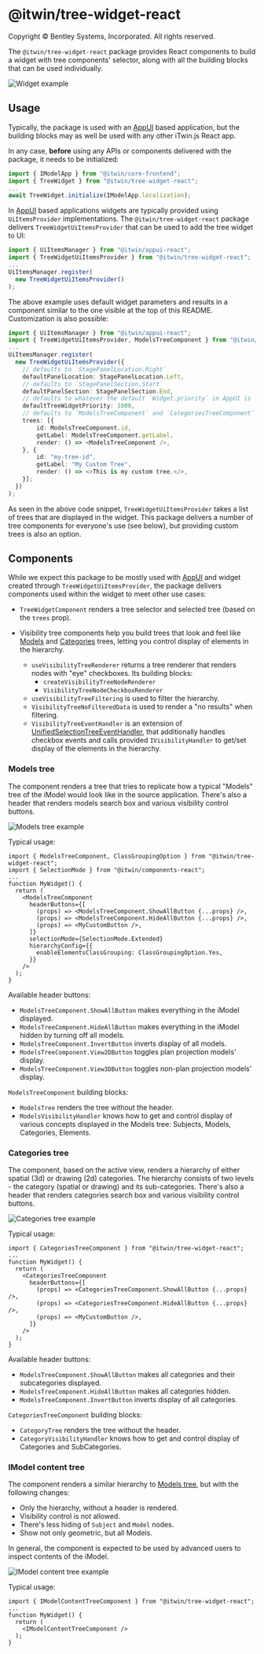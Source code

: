 # @itwin/tree-widget-react

Copyright © Bentley Systems, Incorporated. All rights reserved.

The `@itwin/tree-widget-react` package provides React components to build a widget with tree components' selector, along with all the building blocks that can be used individually.

![Widget example](./media/widget.png)

## Usage

Typically, the package is used with an [AppUI](https://github.com/iTwin/appui/tree/master/ui/appui-react) based application, but the building blocks may as well be used with any other iTwin.js React app.

In any case, **before** using any APIs or components delivered with the package, it needs to be initialized:

```ts
import { IModelApp } from "@itwin/core-frontend";
import { TreeWidget } from "@itwin/tree-widget-react";
...
await TreeWidget.initialize(IModelApp.localization);
```

In [AppUI](https://github.com/iTwin/appui/tree/master/ui/appui-react) based applications widgets are typically provided using `UiItemsProvider` implementations. The `@itwin/tree-widget-react` package delivers `TreeWidgetUiItemsProvider` that can be used to add the tree widget to UI:

```ts
import { UiItemsManager } from "@itwin/appui-react";
import { TreeWidgetUiItemsProvider } from "@itwin/tree-widget-react";
...
UiItemsManager.register(
  new TreeWidgetUiItemsProvider()
);
```

The above example uses default widget parameters and results in a component similar to the one visible at the top of this README. Customization is also possible:

```ts
import { UiItemsManager } from "@itwin/appui-react";
import { TreeWidgetUiItemsProvider, ModelsTreeComponent } from "@itwin/tree-widget-react";
...
UiItemsManager.register(
  new TreeWidgetUiItemsProvider({
    // defaults to `StagePanelLocation.Right`
    defaultPanelLocation: StagePanelLocation.Left,
    // defaults to `StagePanelSection.Start`
    defaultPanelSection: StagePanelSection.End,
    // defaults to whatever the default `Widget.priority` in AppUI is
    defaultTreeWidgetPriority: 1000,
    // defaults to `ModelsTreeComponent` and `CategoriesTreeComponent`
    trees: [{
        id: ModelsTreeComponent.id,
        getLabel: ModelsTreeComponent.getLabel,
        render: () => <ModelsTreeComponent />,
    }, {
        id: "my-tree-id",
        getLabel: "My Custom Tree",
        render: () => <>This is my custom tree.</>,
    }];
  })
);
```

As seen in the above code snippet, `TreeWidgetUiItemsProvider` takes a list of trees that are displayed in the widget. This package delivers a number of tree components for everyone's use (see below), but providing custom trees is also an option.

## Components

While we expect this package to be mostly used with [AppUI](https://github.com/iTwin/appui/tree/master/ui/appui-react) and widget created through `TreeWidgetUiItemsProvider`, the package delivers components used within the widget to meet other use cases:

- `TreeWidgetComponent` renders a tree selector and selected tree (based on the `trees` prop).

- Visibility tree components help you build trees that look and feel like [Models](#models-tree) and [Categories](#categories-tree) trees, letting you control display of elements in the hierarchy.

  - `useVisibilityTreeRenderer` returns a tree renderer that renders nodes with "eye" checkboxes. Its building blocks:
    - `createVisibilityTreeNodeRenderer`
    - `VisibilityTreeNodeCheckboxRenderer`
  - `useVisibilityTreeFiltering` is used to filter the hierarchy.
  - `VisibilityTreeNoFilteredData` is used to render a "no results" when filtering.
  - `VisibilityTreeEventHandler` is an extension of [UnifiedSelectionTreeEventHandler](https://www.itwinjs.org/reference/presentation-components/tree/unifiedselectiontreeeventhandler/), that additionally handles checkbox events and calls provided `IVisibilityHandler` to get/set display of the elements in the hierarchy.

### Models tree

The component renders a tree that tries to replicate how a typical "Models" tree of the iModel would look like in the source application. There's also a header that renders models search box and various visibility control buttons.

![Models tree example](./media/models-tree.png)

Typical usage:

```tsx
import { ModelsTreeComponent, ClassGroupingOption } from "@itwin/tree-widget-react";
import { SelectionMode } from "@itwin/components-react";
...
function MyWidget() {
  return (
    <ModelsTreeComponent
      headerButtons={[
        (props) => <ModelsTreeComponent.ShowAllButton {...props} />,
        (props) => <ModelsTreeComponent.HideAllButton {...props} />,
        (props) => <MyCustomButton />,
      ]}
      selectionMode={SelectionMode.Extended}
      hierarchyConfig={{
        enableElementsClassGrouping: ClassGroupingOption.Yes,
      }}
    />
  );
}
```

Available header buttons:

- `ModelsTreeComponent.ShowAllButton` makes everything in the iModel displayed.
- `ModelsTreeComponent.HideAllButton` makes everything in the iModel hidden by turning off all models.
- `ModelsTreeComponent.InvertButton` inverts display of all models.
- `ModelsTreeComponent.View2DButton` toggles plan projection models' display.
- `ModelsTreeComponent.View3DButton` toggles non-plan projection models' display.

`ModelsTreeComponent` building blocks:

- `ModelsTree` renders the tree without the header.
- `ModelsVisibilityHandler` knows how to get and control display of various concepts displayed in the Models tree: Subjects, Models, Categories, Elements.

### Categories tree

The component, based on the active view, renders a hierarchy of either spatial (3d) or drawing (2d) categories. The hierarchy consists of two levels - the category (spatial or drawing) and its sub-categories. There's also a header that renders categories search box and various visibility control buttons.

![Categories tree example](./media/categories-tree.png)

Typical usage:

```tsx
import { CategoriesTreeComponent } from "@itwin/tree-widget-react";
...
function MyWidget() {
  return (
    <CategoriesTreeComponent
      headerButtons={[
        (props) => <CategoriesTreeComponent.ShowAllButton {...props} />,
        (props) => <CategoriesTreeComponent.HideAllButton {...props} />,
        (props) => <MyCustomButton />,
      ]}
    />
  );
}
```

Available header buttons:

- `ModelsTreeComponent.ShowAllButton` makes all categories and their subcategories displayed.
- `ModelsTreeComponent.HideAllButton` makes all categories hidden.
- `ModelsTreeComponent.InvertButton` inverts display of all categories.

`CategoriesTreeComponent` building blocks:

- `CategoryTree` renders the tree without the header.
- `CategoryVisibilityHandler` knows how to get and control display of Categories and SubCategories.

### IModel content tree

The component renders a similar hierarchy to [Models tree](#models-tree), but with the following changes:

- Only the hierarchy, without a header is rendered.
- Visibility control is not allowed.
- There's less hiding of `Subject` and `Model` nodes.
- Show not only geometric, but all Models.

In general, the component is expected to be used by advanced users to inspect contents of the iModel.

![IModel content tree example](./media/imodel-content-tree.png)

Typical usage:

```tsx
import { IModelContentTreeComponent } from "@itwin/tree-widget-react";
...
function MyWidget() {
  return (
    <IModelContentTreeComponent />
  );
}
```

